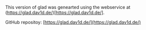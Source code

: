 This version of glad was genearted using the webservice at (https://glad.dav1d.de/)[https://glad.dav1d.de/].

GitHub repositoy: [https://glad.dav1d.de/](https://glad.dav1d.de/)